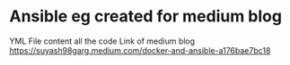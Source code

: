 # Ansible eg created for medium blog
YML File content all the code
Link of medium blog https://suyash98garg.medium.com/docker-and-ansible-a176bae7bc18
